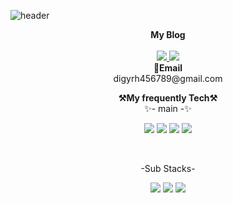 ![header](https://capsule-render.vercel.app/api?type=waving&color=auto&height=300&section=header&text=welcome&fontSize=90&animation=fadeIn&fontAlignY=38&desc=KJS's%20GitHub%20Profile&descAlignY=51&descAlign=62)

<p align="center">
    <Strong>My Blog</Strong><br><br>
    <a href="https://developersodablog.tistory.com/" target="_blank"><img src="https://img.shields.io/badge/Tistory-535D6C?style=flat-square&logo=Blogger&logoColor=white"/>
    <a href="https://developersodablog.tistory.com/" target="_blank"><img src="https://img.shields.io/badge/Tistory-535D6C?style=flat-square&logo=naver&logoColor=white"/>
    </a>
    <br>
<Strong>📧Email</Strong><br>digyrh456789@gmail.com<br>
</p>
   
   
   
<p align="center">
    <Strong>⚒️My frequently Tech⚒️</Strong><br>
     ✨- main -✨
   </p>
    <p align="center" display="inline-block">
        <img src="https://img.shields.io/badge/Flutter-A8DAF9?style=for-the-badge&logo=Flutter&logoColor="white">
        <img src="https://img.shields.io/badge/HTML5-4479A1?style=for-the-badge&logo=HTML5&logoColor=white">
        <img src="https://img.shields.io/badge/C-FFDDD2?style=for-the-badge&logo=C&logoColor=white">
        <img src="https://img.shields.io/badge/C++-E0FBFC?style=for-the-badge&logo=c&logoColor=white"></p><br>
                                                                                                       
<p align="center">
     -Sub Stacks-
</p>
                     
<p align="center" display="inline-block">
        <img src="https://img.shields.io/badge/React-03045E?style=for-the-badge&logo=React&logoColor=white">
        <img src="https://img.shields.io/badge/JavaScript-FFD60A?style=for-the-badge&logo=javascript&logoColor=white">   
        <img src="https://img.shields.io/badge/CSS-00B4D8?style=for-the-badge&logo=CSS&logoColor=white">
</p>
<!--


**B-KJS26/B-KJS26** is a ✨ _special_ ✨ repository because its `README.md` (this file) appears on your GitHub profile.

Here are some ideas to get you started:

- 🔭 I’m currently working on ...
- 🌱 I’m currently learning ...
- 👯 I’m looking to collaborate on ...
- 🤔 I’m looking for help with ...
- 💬 Ask me about ...
- 📫 How to reach me: ...
- 😄 Pronouns: ...
- ⚡ Fun fact: ...
-->
